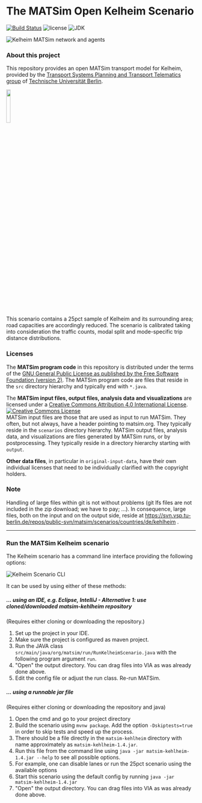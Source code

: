 # The MATSim Open Kelheim Scenario

[![Build Status](https://github.com/matsim-scenarios/matsim-kelheim/actions/workflows/build.yaml/badge.svg)](https://github.com/matsim-scenarios/matsim-kelheim/actions/workflows/build.yaml)
![license](https://img.shields.io/github/license/matsim-scenarios/matsim-kehlheim.svg)
![JDK](https://img.shields.io/badge/JDK-11+-green.svg)

![Kelheim MATSim network and agents](scenarios/visualization-kehlheim.png "Kelheim MATSim network and agents")


### About this project

This repository provides an open MATSim transport model for Kelheim, provided by the [Transport Systems Planning and Transport Telematics group](https://www.vsp.tu-berlin.de) of [Technische Universität Berlin](http://www.tu-berlin.de).

<a rel="TU Berlin" href="https://www.vsp.tu-berlin.de"><img src="https://svn.vsp.tu-berlin.de/repos/public-svn/ueber_uns/logo/TUB_Logo.png" width="15%" height="15%"/></a>

This scenario contains a 25pct sample of Kelheim and its surrounding area; road capacities are accordingly reduced. The scenario is calibrated taking into consideration the traffic counts, modal split and mode-specific trip distance distributions.

### Licenses

The **MATSim program code** in this repository is distributed under the terms of the [GNU General Public License as published by the Free Software Foundation (version 2)](https://www.gnu.org/licenses/old-licenses/gpl-2.0.en.html). The MATSim program code are files that reside in the `src` directory hierarchy and typically end with `*.java`.

The **MATSim input files, output files, analysis data and visualizations** are licensed under a <a rel="license" href="http://creativecommons.org/licenses/by/4.0/">Creative Commons Attribution 4.0 International License</a>.
<a rel="license" href="http://creativecommons.org/licenses/by/4.0/"><img alt="Creative Commons License" style="border-width:0" src="https://i.creativecommons.org/l/by/4.0/80x15.png" /></a><br /> MATSim input files are those that are used as input to run MATSim. They often, but not always, have a header pointing to matsim.org. They typically reside in the `scenarios` directory hierarchy. MATSim output files, analysis data, and visualizations are files generated by MATSim runs, or by postprocessing.  They typically reside in a directory hierarchy starting with `output`.

**Other data files**, in particular in `original-input-data`, have their own individual licenses that need to be individually clarified with the copyright holders.

### Note

Handling of large files within git is not without problems (git lfs files are not included in the zip download; we have to pay; ...).  In consequence, large files, both on the input and on the output side, reside at https://svn.vsp.tu-berlin.de/repos/public-svn/matsim/scenarios/countries/de/kehlheim .

----
### Run the MATSim Kelheim scenario

The Kelheim scenario has a command line interface providing the following options:

![Kelheim Scenario CLI](scenarios/cli.png "Kelheim Scenario CLI")

It can be used by using either of these methods:

##### ... using an IDE, e.g. Eclipse, IntelliJ - Alternative 1: use cloned/downloaded matsim-kehlheim repository
(Requires either cloning or downloading the repository.)

1. Set up the project in your IDE.
1. Make sure the project is configured as maven project.
1. Run the JAVA class `src/main/java/org/matsim/run/RunKelheimScenario.java` with the following program argument `run`.
1. "Open" the output directory.  You can drag files into VIA as was already done above.
1. Edit the config file or adjust the run class. Re-run MATSim.

##### ... using a runnable jar file
(Requires either cloning or downloading the repository and java)

1. Open the cmd and go to your project directory
2. Build the scenario using `mvnw package`. Add the option `-Dskiptests=true` in order to skip tests and speed up the process. 
3. There should be a file directly in the `matsim-kehlheim` directory with name approximately as `matsim-kehlheim-1.4.jar`.
4. Run this file from the command line using `java -jar matsim-kehlheim-1.4.jar --help` to see all possible options.
  1. For example, one can disable lanes or run the 25pct scenario using the available options
5. Start this scenario using the default config by running `java -jar matsim-kehlheim-1.4.jar`
6. "Open" the output directory.  You can drag files into VIA as was already done above.
